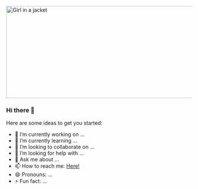 <img src="https://github.com/josefftan/projects/blob/master/assets/img/portfolio/significant.png?raw=true" alt="Girl in a jacket" width="1000" height="250" />

### Hi there 👋

Here are some ideas to get you started:

- 🔭 I’m currently working on ...
- 🌱 I’m currently learning ...
- 👯 I’m looking to collaborate on ...
- 🤔 I’m looking for help with ...
- 💬 Ask me about ...
- 📫 How to reach me: <a href="https://josefftan.github.io/projects/">Here!</a>
- 😄 Pronouns: ...
- ⚡ Fun fact: ...

